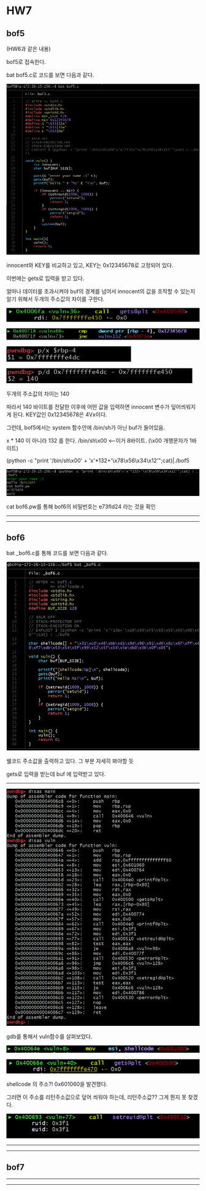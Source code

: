 # HW7

## bof5

(HW6과 같은 내용)

bof5로 접속한다. 

bat bof5.c로 코드를 보면 다음과 같다. 

![image-code](bof5code.png) 

innocent와 KEY를 비교하고 있고, KEY는 0x12345678로 고정되어 있다.

이번에는 gets로 입력을 받고 있다.

얼마나 데이터를 초과시켜야 buf의 경계를 넘어서 innocent의 값을 조작할 수 있는지 알기 위해서 두개의 주소값의 차이를 구한다.

![image-gets](bof5gets.png)

![image-ino](bof5ino.png)

![image-inno](bof5innocem.png)

![image-chai](bof5chai.png)

두개의 주소값의 차이는 140

따라서 140 바이트를 전달한 이후에 어떤 값을 입력하면 innocent 변수가 덮어씌워지게 된다. KEY값인 0x12345678은 4Vx이다.

그런데, bof5에서는 system 함수안에 /bin/sh가 아닌 buf가 들어있음. 

x * 140 이 아니라 132 를 한다. /bin/sh\x00  <--이거 8바이트. (\x00 개행문자가 1바이트)

(python -c "print '/bin/sh\x00' + 'x'*132+'\x78\x56\x34\x12'";cat)|./bof5

![image-sil](bof5silhang.png)

cat bof6.pw를 통해 bof6의 비밀번호는 e73fld24 라는 것을 확인 

-----
----

## bof6

bat _bof6.c를 통해 코드를 보면 다음과 같다. 

![image-bof6code](bof6_code.png)

쉘코드 주소값을 출력하고 있다. 그 부분 자세히 봐야할 듯

gets로 입력을 받는데 buf 에 입력받고 있다.

----

![disas](bof6_disas.png)


gdb를 통해서 vuln함수를 살펴보았다.

![image_sA](shellcode_adress.png)

![image-get](bof6_gets.png)

shellcode 의 주소?! 0x601060을 발견했다. 

그러면 이 주소를 리턴주소값으로 덮어 씌워야 하는데, 리턴주소값?? 그게 뭔지 못 찾겠다. 

![image-uid](bof6_uid.png)

----
----

## bof7



----
----